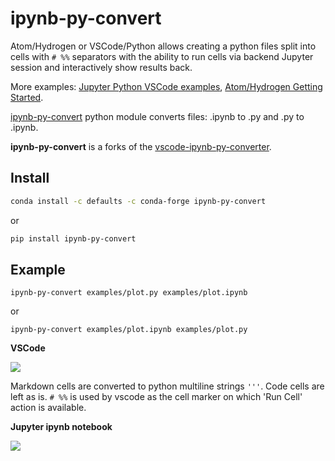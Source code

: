 # ipynb-py-convert

Atom/Hydrogen or VSCode/Python allows creating a python files split into cells with `# %%` separators with the ability to run cells via backend Jupyter session and interactively show results back.

More examples: [Jupyter Python VSCode examples](https://github.com/DonJayamanne/pythonVSCode/wiki/Jupyter-Examples), [Atom/Hydrogen Getting Started](https://nteract.gitbooks.io/hydrogen/docs/Usage/GettingStarted.html).

[ipynb-py-convert](https://pypi.python.org/pypi/ipynb-py-convert) python module converts files: .ipynb to .py and .py to .ipynb.

**ipynb-py-convert** is a forks of the [vscode-ipynb-py-converter](https://github.com/nojvek/vscode-ipynb-py-converter).


## Install

```bash
conda install -c defaults -c conda-forge ipynb-py-convert
```
or
```bash
pip install ipynb-py-convert
```


## Example

`ipynb-py-convert examples/plot.py examples/plot.ipynb`

or

`ipynb-py-convert examples/plot.ipynb examples/plot.py`


**VSCode**

![](https://github.com/kiwi0fruit/ipynb-py-convert/raw/master/examples/vscode.png)

Markdown cells are converted to python multiline strings `'''`. Code cells are left as is. `# %%` is used by vscode as the cell marker on which 'Run Cell' action is available.


**Jupyter ipynb notebook**

![](https://github.com/kiwi0fruit/ipynb-py-convert/raw/master/examples/jupyter.png)
